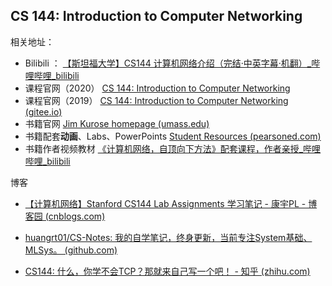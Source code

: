 ## CS 144: Introduction to Computer Networking

相关地址：

- Bilibili ： [【斯坦福大学】CS144 计算机网络介绍（完结·中英字幕·机翻）_哔哩哔哩_bilibili](https://www.bilibili.com/video/BV137411Z7LR?p=1)
- 课程官网（2020） [CS 144: Introduction to Computer Networking](https://cs144.github.io/)
- 课程官网（2019） [CS 144: Introduction to Computer Networking (gitee.io)](https://kangyupl.gitee.io/cs144.github.io/)
- 书籍官网 [Jim Kurose homepage (umass.edu)](http://gaia.cs.umass.edu/kurose_ross/index.html)
- 书籍配套**动画**、Labs、PowerPoints [Student Resources (pearsoned.com)](https://wps.pearsoned.com/ecs_kurose_compnetw_6/216/55463/14198700.cw/-/14198702/index.html)
- 书籍作者视频教材 [《计算机网络，自顶向下方法》配套课程，作者亲授_哔哩哔哩_bilibili](https://www.bilibili.com/video/BV1mb4y1d7K7/?spm_id_from=333.788.recommend_more_video.1)

博客

- [【计算机网络】Stanford CS144 Lab Assignments 学习笔记 - 康宇PL - 博客园 (cnblogs.com)](https://www.cnblogs.com/kangyupl/p/stanford_cs144_labs.html)
- [huangrt01/CS-Notes: 我的自学笔记，终身更新，当前专注System基础、MLSys。 (github.com)](https://github.com/huangrt01/CS-Notes)

- [CS144: 什么，你学不会TCP？那就来自己写一个吧！ - 知乎 (zhihu.com)](https://zhuanlan.zhihu.com/p/175998415)


